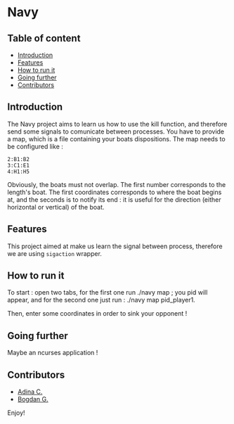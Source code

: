 # Navy

## Table of content
* [Introduction](https://www.github.com/NaadiQmmr/Navy#Introduction)
* [Features](https://www.github.com/NaadiQmmr/Navy#Features)
* [How to run it](https://www.github.com/NaadiQmmr/Navy#How%20to%20run%20it)
* [Going further](https://www.github.com/NaadiQmmr/Navy#Going%20further)
* [Contributors](https://www.github.com/NaadiQmmr/Navy#Contributors)

## Introduction

The Navy project aims to learn us how to use the kill function, and therefore send some signals to comunicate between processes.
You have to provide a map, which is a file containing your boats dispositions. The map needs to be configured like :

```
2:B1:B2
3:C1:E1
4:H1:H5
```

Obviously, the boats must not overlap.
The first number corresponds to the length's boat. The first coordinates corresponds to where the boat begins at, and the seconds is to notify its end : it is useful 
for the direction (either horizontal or vertical) of the boat.

## Features
This project aimed at make us learn the signal between process, therefore we are using `sigaction` wrapper.

## How to run it

To start : open two tabs, for the first one run ./navy map ;
you pid will appear, and for the second one just run : ./navy map pid_player1.

Then, enter some coordinates in order to sink your opponent !

## Going further
Maybe an ncurses application !

## Contributors
* [Adina C.](https://www.github.com/NaadiQmmr)
* [Bogdan G.](https://www.github.com/bogdzn)


Enjoy!
